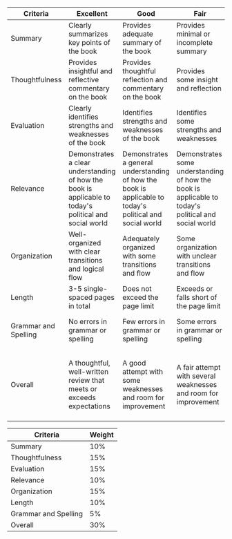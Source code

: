 | Criteria     | Excellent           | Good                 | Fair                   | Poor                      |
|--------------|---------------------|----------------------|------------------------|---------------------------|
| Summary      | Clearly summarizes key points of the book | Provides adequate summary of the book | Provides minimal or incomplete summary | Summary is unclear or missing key points |
| Thoughtfulness | Provides insightful and reflective commentary on the book | Provides thoughtful reflection and commentary on the book | Provides some insight and reflection | Lacks insight and reflection on the book |
| Evaluation   | Clearly identifies strengths and weaknesses of the book | Identifies strengths and weaknesses of the book | Identifies some strengths and weaknesses | Lacks evaluation of strengths and weaknesses of the book |
| Relevance    | Demonstrates a clear understanding of how the book is applicable to today's political and social world | Demonstrates a general understanding of how the book is applicable to today's political and social world | Demonstrates some understanding of how the book is applicable to today's political and social world | Does not demonstrate understanding of how the book is applicable to today's political and social world |
| Organization | Well-organized with clear transitions and logical flow | Adequately organized with some transitions and flow | Some organization with unclear transitions and flow | Poorly organized with unclear transitions and little logical flow |
| Length       | 3-5 single-spaced pages in total | Does not exceed the page limit | Exceeds or falls short of the page limit | Significantly exceeds the page limit |
| Grammar and Spelling | No errors in grammar or spelling | Few errors in grammar or spelling | Some errors in grammar or spelling | Numerous errors in grammar or spelling |
| Overall      | A thoughtful, well-written review that meets or exceeds expectations | A good attempt with some weaknesses and room for improvement | A fair attempt with several weaknesses and room for improvement | A poor attempt with significant weaknesses and no evidence of effort or understanding |


| Criteria     | Weight |
|--------------|--------|
| Summary      | 10%    |
| Thoughtfulness | 15%  |
| Evaluation   | 15%    |
| Relevance    | 10%    |
| Organization | 15%    |
| Length       | 10%    |
| Grammar and Spelling | 5% |
| Overall      | 30%    |

